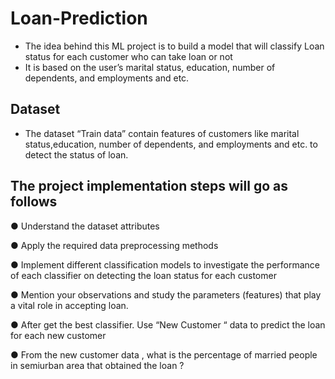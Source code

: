 # Loan-Prediction

- The idea behind this ML project is to build a model that will classify Loan status for each customer who can take loan or not
- It is based on the user’s marital status, education, number of dependents, and employments and etc.

## Dataset
- The dataset “Train data” contain features of customers like marital status,education, number of dependents, and employments and etc. to detect the status of loan.

## The project implementation steps will go as follows
● Understand the dataset attributes

● Apply the required data preprocessing methods

● Implement different classification models to investigate the performance of each classifier on detecting the loan status for each customer

● Mention your observations and study the parameters (features) that play a vital role in accepting loan.

● After get the best classifier. Use “New Customer “ data to predict the loan for each new customer

● From the new customer data , what is the percentage of married people in semiurban area that obtained the loan ?

